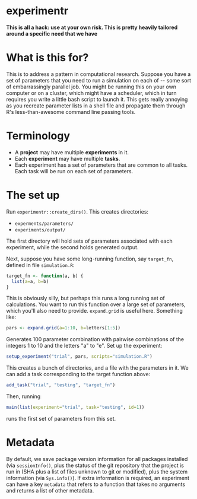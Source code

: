 # experimentr

**This is all a hack: use at your own risk.  This is pretty heavily tailored around a specific need that we have**

# What is this for?

This is to address a pattern in computational research.  Suppose you have a set of parameters that you need to run a simulation on each of -- some sort of embarrassingly parallel job.  You might be running this on your own computer or on a cluster, which might have a scheduler, which in turn requires you write a little bash script to launch it.  This gets really annoying as you recreate parameter lists in a shell file and propagate them through R's less-than-awesome command line passing tools.

# Terminology

* A **project** may have multiple **experiments** in it.
* Each **experiment** may have multiple **tasks**.
* Each experiment has a set of parameters that are common to all tasks.  Each task will be run on each set of parameters.

# The set up

Run `experimentr::create_dirs()`.  This creates directories:

* `experments/parameters/`
* `experiments/output/`

The first directory will hold sets of parameters associated with each experiment, while the second holds generated output.

Next, suppose you have some long-running function, say `target_fn`, defined in file `simulation.R`:

```r
target_fn <- function(a, b) {
  list(a=a, b=b)
}
```

This is obviously silly, but perhaps this runs a long running set of calculations.  You want to run this function over a large set of parameters, which you'll also need to provide.  `expand.grid` is useful here.  Something like:

```r
pars <- expand.grid(a=1:10, b=letters[1:5])
```

Generates 100 parameter combination with pairwise combinations of the integers 1 to 10 and the letters "a" to "e".  Set up the experiment:

```r
setup_experiment("trial", pars, scripts="simulation.R")
```

This creates a bunch of directories, and a file with the parameters in it.  We can add a task corresponding to the target function above:

```r
add_task("trial", "testing", "target_fn")
```

Then, running

```r
main(list(experiment="trial", task="testing", id=1))
```

runs the first set of parameters from this set.

# Metadata

By default, we save package version information for all packages installed (via `sessionInfo()`, plus the status of the git repository that the project is run in (SHA plus a list of files unknown to git or modified), plus the system information (via `Sys.info()`).  If extra information is required, an experiment can have a key `metadata` that refers to a function that takes no arguments and returns a list of other metadata.
